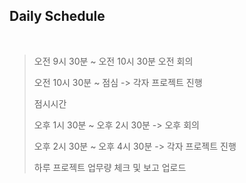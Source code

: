 ## Daily Schedule
<br>

>오전 9시 30분 ~ 오전 10시 30분 오전 회의
>
> 오전 10시 30분 ~ 점심 -> 각자 프로젝트 진행 
> 
> 점시시간 
> 
> 오후 1시 30분 ~ 오후 2시 30분 -> 오후 회의
> 
> 오후 2시 30분 ~ 오후 4시 30분 -> 각자 프로젝트 진행 
> 
> 하루 프로젝트 업무량 체크 및 보고 업로드 

<br>
